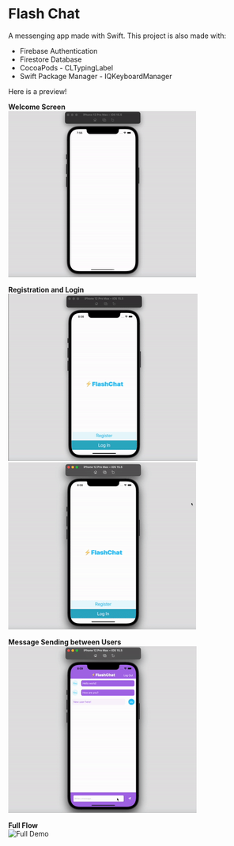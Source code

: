 <h1>Flash Chat</h1>


A messenging app made with Swift. This project is also made with:

* Firebase Authentication 
* Firestore Database
* CocoaPods - CLTypingLabel
* Swift Package Manager - IQKeyboardManager


Here is a preview!


**Welcome Screen**
<br /> 
![Welcome Demo](demo/welcome.gif)

**Registration and Login**
<br /> 
![Register Demo](demo/registration.gif) ![Login Demo](demo/login.gif)

**Message Sending between Users** 
<br /> 
![Chat Demo](demo/chat.gif)


**Full Flow** 
<br /> 
![Full Demo](demo/fast.gif)
